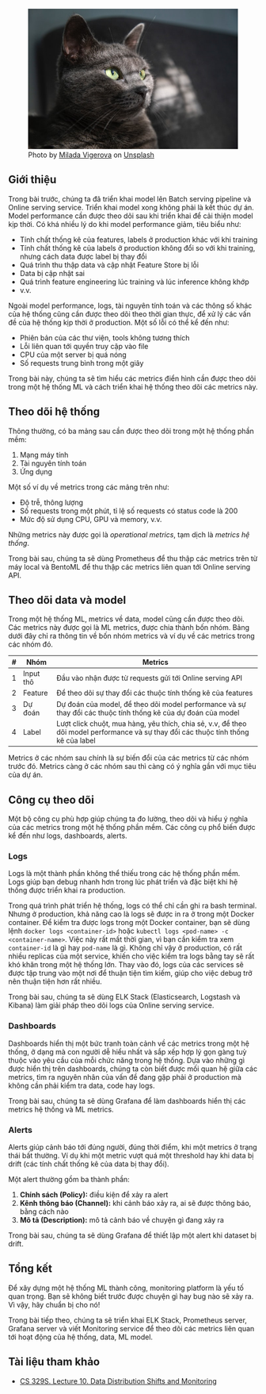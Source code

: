 <figure>
    <img src="../../../assets/images/mlops-crash-course/monitoring/tong-quan-monitoring/cat-observe.jpg" loading="lazy"/>
    <figcaption>Photo by <a href="https://unsplash.com/@milada_vigerova?utm_source=unsplash&utm_medium=referral&utm_content=creditCopyText">Milada Vigerova</a> on <a href="https://unsplash.com/s/photos/observe?utm_source=unsplash&utm_medium=referral&utm_content=creditCopyText">Unsplash</a></figcaption>
</figure>

## Giới thiệu

Trong bài trước, chúng ta đã triển khai model lên Batch serving pipeline và Online serving service. Triển khai model xong không phải là kết thúc dự án. Model performance cần được theo dõi sau khi triển khai để cải thiện model kịp thời. Có khá nhiều lý do khi model performance giảm, tiêu biểu như:

- Tính chất thống kê của features, labels ở production khác với khi training
- Tính chất thống kê của labels ở production không đổi so với khi training, nhưng cách data được label bị thay đổi
- Quá trình thu thập data và cập nhật Feature Store bị lỗi
- Data bị cập nhật sai
- Quá trình feature engineering lúc training và lúc inference không khớp
- v.v.

Ngoài model performance, logs, tài nguyên tính toán và các thông số khác của hệ thống cũng cần được theo dõi theo thời gian thực, để xử lý các vấn đề của hệ thống kịp thời ở production. Một số lỗi có thể kể đến như:

- Phiên bản của các thư viện, tools không tương thích
- Lỗi liên quan tới quyền truy cập vào file
- CPU của một server bị quá nóng
- Số requests trung bình trong một giây

Trong bài này, chúng ta sẽ tìm hiểu các metrics điển hình cần được theo dõi trong một hệ thống ML và cách triển khai hệ thống theo dõi các metrics này.

## Theo dõi hệ thống

Thông thường, có ba mảng sau cần được theo dõi trong một hệ thống phần mềm:

1. Mạng máy tính
1. Tài nguyên tính toán
1. Ứng dụng

Một số ví dụ về metrics trong các mảng trên như:

- Độ trễ, thông lượng
- Số requests trong một phút, tỉ lệ số requests có status code là 200
- Mức độ sử dụng CPU, GPU và memory, v.v.

Những metrics này được gọi là _operational metrics_, tạm dịch là _metrics hệ thống_.

Trong bài sau, chúng ta sẽ dùng Prometheus để thu thập các metrics trên từ máy local và BentoML để thu thập các metrics liên quan tới Online serving API.

## Theo dõi data và model

Trong một hệ thống ML, metrics về data, model cũng cần được theo dõi. Các metrics này được gọi là ML metrics, được chia thành bốn nhóm. Bảng dưới đây chỉ ra thông tin về bốn nhóm metrics và ví dụ về các metrics trong các nhóm đó.

| #   | Nhóm      | Metrics                                                                                                                              |
| --- | --------- | ------------------------------------------------------------------------------------------------------------------------------------ |
| 1   | Input thô | Đầu vào nhận được từ requests gửi tới Online serving API                                                                              |
| 2   | Feature   | Để theo dõi sự thay đổi các thuộc tính thống kê của features                                                                         |
| 3   | Dự đoán   | Dự đoán của model, để theo dõi model performance và sự thay đổi các thuộc tính thống kê của dự đoán của model                       |
| 4   | Label     | Lượt click chuột, mua hàng, yêu thích, chia sẻ, v.v, để theo dõi model performance và sự thay đổi các thuộc tính thống kê của label |

Metrics ở các nhóm sau chính là sự biến đổi của các metrics từ các nhóm trước đó. Metrics càng ở các nhóm sau thì càng có ý nghĩa gần với mục tiêu của dự án.

## Công cụ theo dõi

Một bộ công cụ phù hợp giúp chúng ta đo lường, theo dõi và hiểu ý nghĩa của các metrics trong một hệ thống phần mềm. Các công cụ phổ biến được kể đến như logs, dashboards, alerts.

### Logs

Logs là một thành phần không thể thiếu trong các hệ thống phần mềm. Logs giúp bạn debug nhanh hơn trong lúc phát triển và đặc biệt khi hệ thống được triển khai ra production.

Trong quá trình phát triển hệ thống, logs có thể chỉ cần ghi ra bash terminal. Nhưng ở production, khả năng cao là logs sẽ được in ra ở trong một Docker container. Để kiểm tra được logs trong một Docker container, bạn sẽ dùng lệnh `docker logs <container-id>` hoặc `kubectl logs <pod-name> -c <container-name>`. Việc này rất mất thời gian, vì bạn cần kiểm tra xem `container-id` là gì hay `pod-name` là gì. Không chỉ vậy ở production, có rất nhiều replicas của một service, khiến cho việc kiểm tra logs bằng tay sẽ rất khó khăn trong một hệ thống lớn. Thay vào đó, logs của các services sẽ được tập trung vào một nơi để thuận tiện tìm kiếm, giúp cho việc debug trở nên thuận tiện hơn rất nhiều.

Trong bài sau, chúng ta sẽ dùng ELK Stack (Elasticsearch, Logstash và Kibana) làm giải pháp theo dõi logs của Online serving service.

### Dashboards

Dashboards hiển thị một bức tranh toàn cảnh về các metrics trong một hệ thống, ở dạng mà con người dễ hiểu nhất và sắp xếp hợp lý gọn gàng tuỳ thuộc vào yêu cầu của mỗi chức năng trong hệ thống. Dựa vào những gì được hiển thị trên dashboards, chúng ta còn biết được mối quan hệ giữa các metrics, tìm ra nguyên nhân của vấn đề đang gặp phải ở production mà không cần phải kiểm tra data, code hay logs.

Trong bài sau, chúng ta sẽ dùng Grafana để làm dashboards hiển thị các metrics hệ thống và ML metrics.

### Alerts

Alerts giúp cảnh báo tới đúng người, đúng thời điểm, khi một metrics ở trạng thái bất thường. Ví dụ khi một metric vượt quá một threshold hay khi data bị drift (các tính chất thống kê của data bị thay đổi).

Một alert thường gồm ba thành phần:

1. **Chính sách (Policy):** điều kiện để xảy ra alert
2. **Kênh thông báo (Channel):** khi cảnh báo xảy ra, ai sẽ được thông báo, bằng cách nào
3. **Mô tả (Description):** mô tả cảnh báo về chuyện gì đang xảy ra

Trong bài sau, chúng ta sẽ dùng Grafana để thiết lập một alert khi dataset bị drift.

## Tổng kết

Để xây dựng một hệ thống ML thành công, monitoring platform là yếu tố quan trọng. Bạn sẽ không biết trước được chuyện gì hay bug nào sẽ xảy ra. Vì vậy, hãy chuẩn bị cho nó!

Trong bài tiếp theo, chúng ta sẽ triển khai ELK Stack, Prometheus server, Grafana server và viết Monitoring service để theo dõi các metrics liên quan tới hoạt động của hệ thống, data, ML model.

## Tài liệu tham khảo

- [CS 329S. Lecture 10. Data Distribution Shifts and Monitoring](https://docs.google.com/document/d/14uX2m9q7BUn_mgnM3h6if-s-r0MZrvDb-ZHNjgA1Uyo/edit)
